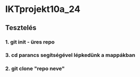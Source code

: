 # IKTprojekt10a_24
## Tesztelés
### 1. git init - üres repo
### 3.  <b>cd</b> parancs segítségével lépkedünk a mappákban
### 2. git clone "repo neve"